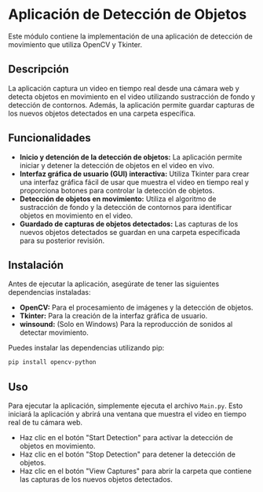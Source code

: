 # Aplicación de Detección de Objetos

Este módulo contiene la implementación de una aplicación de detección de movimiento que utiliza OpenCV y Tkinter.

## Descripción

La aplicación captura un video en tiempo real desde una cámara web y detecta objetos en movimiento en el video utilizando sustracción de fondo y detección de contornos. Además, la aplicación permite guardar capturas de los nuevos objetos detectados en una carpeta específica.

## Funcionalidades

- **Inicio y detención de la detección de objetos:** La aplicación permite iniciar y detener la detección de objetos en el video en vivo.
- **Interfaz gráfica de usuario (GUI) interactiva:** Utiliza Tkinter para crear una interfaz gráfica fácil de usar que muestra el video en tiempo real y proporciona botones para controlar la detección de objetos.
- **Detección de objetos en movimiento:** Utiliza el algoritmo de sustracción de fondo y la detección de contornos para identificar objetos en movimiento en el video.
- **Guardado de capturas de objetos detectados:** Las capturas de los nuevos objetos detectados se guardan en una carpeta especificada para su posterior revisión.

## Instalación

Antes de ejecutar la aplicación, asegúrate de tener las siguientes dependencias instaladas:

- **OpenCV:** Para el procesamiento de imágenes y la detección de objetos.
- **Tkinter:** Para la creación de la interfaz gráfica de usuario.
- **winsound:** (Solo en Windows) Para la reproducción de sonidos al detectar movimiento.

Puedes instalar las dependencias utilizando pip:

```bash
pip install opencv-python
```

## Uso

Para ejecutar la aplicación, simplemente ejecuta el archivo `Main.py`. Esto iniciará la aplicación y abrirá una ventana que muestra el video en tiempo real de tu cámara web.

- Haz clic en el botón "Start Detection" para activar la detección de objetos en movimiento.
- Haz clic en el botón "Stop Detection" para detener la detección de objetos.
- Haz clic en el botón "View Captures" para abrir la carpeta que contiene las capturas de los nuevos objetos detectados.